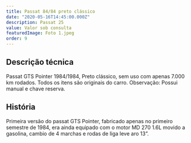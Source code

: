 ```yaml
---
title: Passat 84/84 preto clássico
date: "2020-05-16T14:45:00.000Z"
description: Passat 25
value: Valor sob consulta
featuredImage: Foto 1.jpeg
order: 9
---
```


## Descrição técnica

Passat GTS Pointer 1984/1984, Preto clássico, sem uso com apenas 7.000 km rodados. Todos os itens são originais do carro.
Observação: Possui manual e chave reserva.

## História

Primeira versão do passat GTS Pointer, fabricado apenas no primeiro semestre de 1984, era ainda equipado com o motor MD 270 1.6L movido a gasolina, cambio de 4 marchas e rodas de liga leve aro 13”.